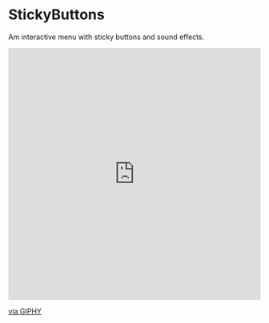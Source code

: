 # StickyButtons
Am interactive menu with sticky buttons and sound effects.

<div style="width:100%;height:0;padding-bottom:100%;position:relative;"><iframe src="https://giphy.com/embed/lqT9V6kAxCiXQ6Q1py" width="100%" height="100%" style="position:absolute" frameBorder="0" class="giphy-embed" allowFullScreen></iframe></div><p><a href="https://giphy.com/gifs/menu-swiftuifun-lqT9V6kAxCiXQ6Q1py">via GIPHY</a></p>
